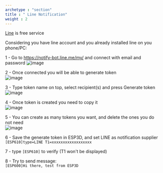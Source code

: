 ```yaml
---
archetype : "section"
title : " Line Notification"
weight : 2
---
```

[Line](https://line.me) is free service

Considering you have line account and you already installed line on you phone/PC:

1 - Go to https://notify-bot.line.me/my/ and connect with email and password
![image](/images/notifications/line/logon.png)

2 - Once connected you will be able to generate token   
![image](/images/notifications/line/generate.png)

3 - Type token name on top, select recipient(s) and press Generate token   
![image](/images/notifications/line/generate2.png)

4 - Once token is created you need to copy it   
![image](/images/notifications/line/token1.png)

5 - You can create as many tokens you want, and delete the ones you do not need   
![image](/images/notifications/line/tokenmanagement.png)

6 - Save the generate token in ESP3D, and set LINE as notification supplier    
`[ESP610]type=LINE T1=xxxxxxxxxxxxxxxxxx`  

7 - type `[ESP610]` to verify (T1 won't be displayed)   

8 - Try to send message:   
`[ESP600]Hi there, test from ESP3D`
